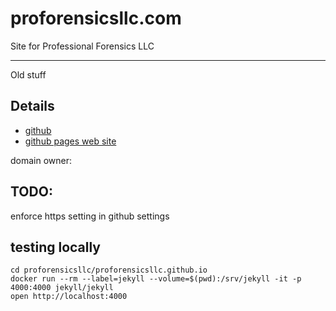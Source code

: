 # proforensicsllc.com
Site for Professional Forensics LLC

------------------------------------------------

Old stuff

## Details
* [github](https://github.com/proforensicsllc/proforensicsllc.github.io)
* [github pages web site](https://proforensicsllc.github.io/)

domain owner: 

## TODO:
enforce https setting in github settings

## testing locally

    cd proforensicsllc/proforensicsllc.github.io
    docker run --rm --label=jekyll --volume=$(pwd):/srv/jekyll -it -p 4000:4000 jekyll/jekyll
    open http://localhost:4000
